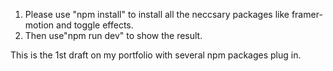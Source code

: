 1. Please use "npm install" to install all the neccsary packages like framer-motion and toggle effects.
2. Then use"npm run dev" to show the result.

This is the 1st draft on my portfolio with several npm packages plug in. 